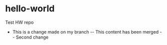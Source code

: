 # hello-world
Test HW repo
- This is a change made on my branch
-- This content has been merged
-- Second change
